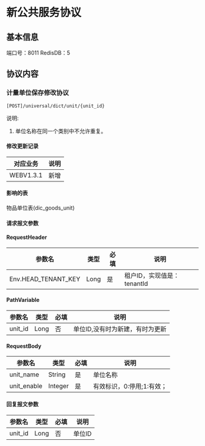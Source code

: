 # 新公共服务协议

## 基本信息

端口号：8011
RedisDB：5

## 协议内容

### 计量单位保存修改协议

```url
[POST]/universal/dict/unit/{unit_id}
```

说明:
1. 单位名称在同一个类别中不允许重复。

#### 修改更新记录

|  对应业务 | 说明 |
|-----------|------|
| WEBV1.3.1 | 新增 |

#### 影响的表

物品单位表(dic_goods_unit)

#### 请求报文参数

#### RequestHeader

|       参数名        | 类型 | 必填 |            说明            |
|---------------------|------|------|----------------------------|
| Env.HEAD_TENANT_KEY | Long | 是   | 租户ID，实现值是：tenantId |

#### PathVariable

| 参数名  | 类型 | 必填 |               说明              |
|---------|------|------|---------------------------------|
| unit_id | Long | 否   | 单位ID,没有时为新建，有时为更新 |

#### RequestBody

|   参数名    |   类型  | 必填 |            说明           |
|-------------|---------|------|---------------------------|
| unit_name   | String  | 是   | 单位名称                  |
| unit_enable | Integer | 是   | 有效标识，0:停用;1:有效； |

#### 回复报文参数

| 参数名  | 类型 | 必填 |  说明  |
|---------|------|------|--------|
| unit_id | Long | 否   | 单位ID |